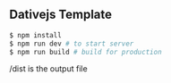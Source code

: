 ## Dativejs Template


```bash
$ npm install
$ npm run dev # to start server
$ npm run build # build for production
```


/dist is the output file